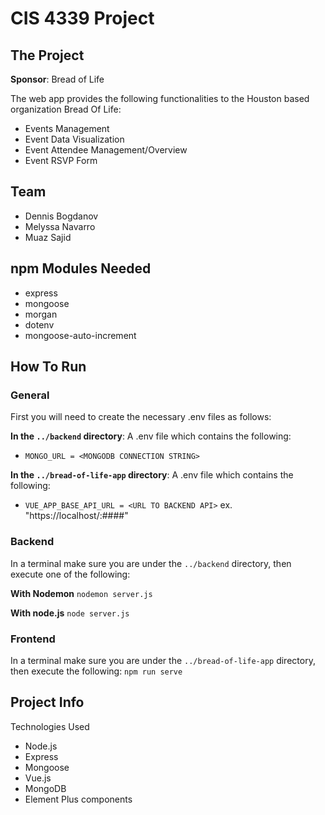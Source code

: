 # CIS 4339 Project

## **The Project** 
**Sponsor**: Bread of Life

The web app provides the following functionalities to the Houston based organization Bread Of Life:
- Events Management
- Event Data Visualization
- Event Attendee Management/Overview
- Event RSVP Form

## **Team**
  * Dennis Bogdanov
  * Melyssa Navarro
  * Muaz Sajid 

## **npm Modules Needed**
  * express
  * mongoose
  * morgan
  * dotenv
  * mongoose-auto-increment

## **How To Run**
### General
First you will need to create the necessary .env files as follows:

**In the `../backend` directory**:
A .env file which contains the following:
- `MONGO_URL = <MONGODB CONNECTION STRING>`

**In the `../bread-of-life-app` directory**:
A .env file which contains the following:
- `VUE_APP_BASE_API_URL = <URL TO BACKEND API>` ex. "https://localhost/:####"

### Backend
In a terminal make sure you are under the `../backend` directory, then execute one of the following:

**With Nodemon**
`nodemon server.js`

**With node.js**
`node server.js`

### Frontend
In a terminal make sure you are under the `../bread-of-life-app` directory, then execute the following:
`npm run serve`

## Project Info
Technologies Used
- Node.js
- Express
- Mongoose
- Vue.js
- MongoDB
- Element Plus components

